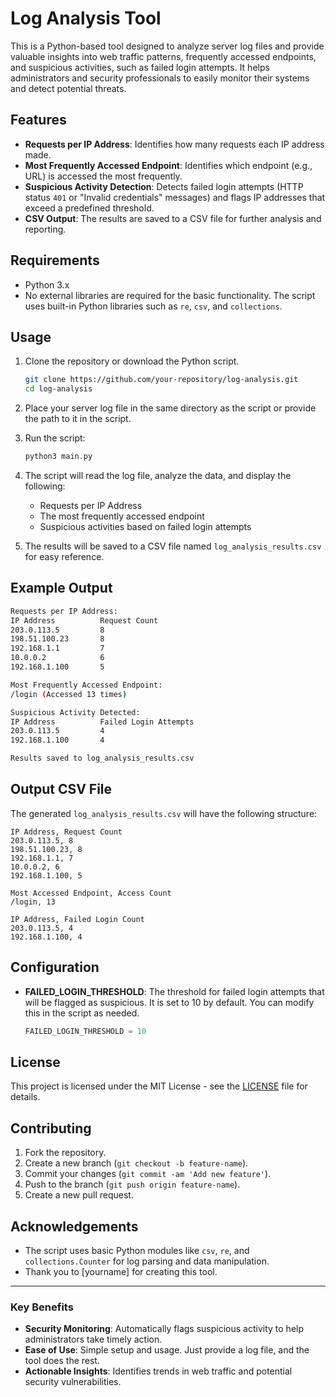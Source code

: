 
# Log Analysis Tool

This is a Python-based tool designed to analyze server log files and provide valuable insights into web traffic patterns, frequently accessed endpoints, and suspicious activities, such as failed login attempts. It helps administrators and security professionals to easily monitor their systems and detect potential threats.

## Features

- **Requests per IP Address**: Identifies how many requests each IP address made.
- **Most Frequently Accessed Endpoint**: Identifies which endpoint (e.g., URL) is accessed the most frequently.
- **Suspicious Activity Detection**: Detects failed login attempts (HTTP status `401` or "Invalid credentials" messages) and flags IP addresses that exceed a predefined threshold.
- **CSV Output**: The results are saved to a CSV file for further analysis and reporting.

## Requirements

- Python 3.x
- No external libraries are required for the basic functionality. The script uses built-in Python libraries such as `re`, `csv`, and `collections`.

## Usage

1. Clone the repository or download the Python script.

    ```bash
    git clone https://github.com/your-repository/log-analysis.git
    cd log-analysis
    ```

2. Place your server log file in the same directory as the script or provide the path to it in the script.

3. Run the script:

    ```bash
    python3 main.py
    ```

4. The script will read the log file, analyze the data, and display the following:

    - Requests per IP Address
    - The most frequently accessed endpoint
    - Suspicious activities based on failed login attempts

5. The results will be saved to a CSV file named `log_analysis_results.csv` for easy reference.

## Example Output

```bash
Requests per IP Address:
IP Address          Request Count
203.0.113.5         8
198.51.100.23       8
192.168.1.1         7
10.0.0.2            6
192.168.1.100       5

Most Frequently Accessed Endpoint:
/login (Accessed 13 times)

Suspicious Activity Detected:
IP Address          Failed Login Attempts
203.0.113.5         4
192.168.1.100       4

Results saved to log_analysis_results.csv
```

## Output CSV File

The generated `log_analysis_results.csv` will have the following structure:

```
IP Address, Request Count
203.0.113.5, 8
198.51.100.23, 8
192.168.1.1, 7
10.0.0.2, 6
192.168.1.100, 5

Most Accessed Endpoint, Access Count
/login, 13

IP Address, Failed Login Count
203.0.113.5, 4
192.168.1.100, 4
```

## Configuration

- **FAILED_LOGIN_THRESHOLD**: The threshold for failed login attempts that will be flagged as suspicious. It is set to 10 by default. You can modify this in the script as needed.
  
    ```python
    FAILED_LOGIN_THRESHOLD = 10
    ```

## License

This project is licensed under the MIT License - see the [LICENSE](LICENSE) file for details.

## Contributing

1. Fork the repository.
2. Create a new branch (`git checkout -b feature-name`).
3. Commit your changes (`git commit -am 'Add new feature'`).
4. Push to the branch (`git push origin feature-name`).
5. Create a new pull request.

## Acknowledgements

- The script uses basic Python modules like `csv`, `re`, and `collections.Counter` for log parsing and data manipulation.
- Thank you to [yourname] for creating this tool.

---

### Key Benefits

- **Security Monitoring**: Automatically flags suspicious activity to help administrators take timely action.
- **Ease of Use**: Simple setup and usage. Just provide a log file, and the tool does the rest.
- **Actionable Insights**: Identifies trends in web traffic and potential security vulnerabilities.

